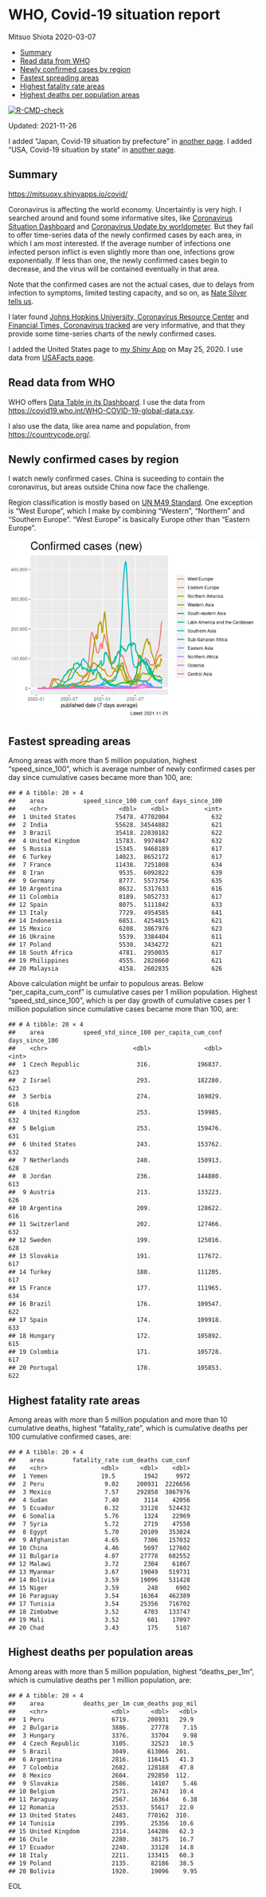 WHO, Covid-19 situation report
================
Mitsuo Shiota
2020-03-07

-   [Summary](#summary)
-   [Read data from WHO](#read-data-from-who)
-   [Newly confirmed cases by region](#newly-confirmed-cases-by-region)
-   [Fastest spreading areas](#fastest-spreading-areas)
-   [Highest fatality rate areas](#highest-fatality-rate-areas)
-   [Highest deaths per population
    areas](#highest-deaths-per-population-areas)

<!-- badges: start -->

[![R-CMD-check](https://github.com/mitsuoxv/covid/workflows/R-CMD-check/badge.svg)](https://github.com/mitsuoxv/covid/actions)
<!-- badges: end -->

Updated: 2021-11-26

I added “Japan, Covid-19 situation by prefecture” in [another
page](Japan.md). I added “USA, Covid-19 situation by state” in [another
page](USA.md).

## Summary

<https://mitsuoxv.shinyapps.io/covid/>

Coronavirus is affecting the world economy. Uncertaintiy is very high. I
searched around and found some informative sites, like [Coronavirus
Situation
Dashboard](https://who.maps.arcgis.com/apps/opsdashboard/index.html#/c88e37cfc43b4ed3baf977d77e4a0667)
and [Coronavirus Update by
worldometer](https://www.worldometers.info/coronavirus/). But they fail
to offer time-series data of the newly confirmed cases by each area, in
which I am most interested. If the average number of infections one
infected person inflict is even slightly more than one, infections grow
exponentially. If less than one, the newly confirmed cases begin to
decrease, and the virus will be contained eventually in that area.

Note that the confirmed cases are not the actual cases, due to delays
from infection to symptoms, limited testing capacity, and so on, as
[Nate Silver tells
us](https://fivethirtyeight.com/features/coronavirus-case-counts-are-meaningless/).

I later found [Johns Hopkins University, Coronavirus Resource
Center](https://coronavirus.jhu.edu/) and [Financial Times, Coronavirus
tracked](https://www.ft.com/content/a26fbf7e-48f8-11ea-aeb3-955839e06441)
are very informative, and that they provide some time-series charts of
the newly confirmed cases.

I added the United States page to [my Shiny
App](https://mitsuoxv.shinyapps.io/covid/) on May 25, 2020. I use data
from [USAFacts
page](https://usafacts.org/visualizations/coronavirus-covid-19-spread-map/).

## Read data from WHO

WHO offers [Data Table in its Dashboard](https://covid19.who.int/table).
I use the data from
<https://covid19.who.int/WHO-COVID-19-global-data.csv>.

I also use the data, like area name and population, from
<https://countrycode.org/>.

## Newly confirmed cases by region

I watch newly confirmed cases. China is suceeding to contain the
coronavirus, but areas outside China now face the challenge.

Region classification is mostly based on [UN M49
Standard](https://unstats.un.org/unsd/methodology/m49/). One exception
is “West Europe”, which I make by combining “Western”, “Northern” and
“Southern Europe”. “West Europe” is basically Europe other than “Eastern
Europe”.

![](README_files/figure-gfm/chart-1.png)<!-- -->

## Fastest spreading areas

Among areas with more than 5 million population, highest
“speed\_since\_100”, which is average number of newly confirmed cases
per day since cumulative cases became more than 100, are:

    ## # A tibble: 20 × 4
    ##    area           speed_since_100 cum_conf days_since_100
    ##    <chr>                    <dbl>    <dbl>          <int>
    ##  1 United States           75478. 47702004            632
    ##  2 India                   55628. 34544882            621
    ##  3 Brazil                  35418. 22030182            622
    ##  4 United Kingdom          15783.  9974847            632
    ##  5 Russia                  15345.  9468189            617
    ##  6 Turkey                  14023.  8652172            617
    ##  7 France                  11438.  7251808            634
    ##  8 Iran                     9535.  6092822            639
    ##  9 Germany                  8777.  5573756            635
    ## 10 Argentina                8632.  5317633            616
    ## 11 Colombia                 8189.  5052733            617
    ## 12 Spain                    8075.  5111842            633
    ## 13 Italy                    7729.  4954585            641
    ## 14 Indonesia                6851.  4254815            621
    ## 15 Mexico                   6208.  3867976            623
    ## 16 Ukraine                  5539.  3384404            611
    ## 17 Poland                   5530.  3434272            621
    ## 18 South Africa             4781.  2950035            617
    ## 19 Philippines              4555.  2828660            621
    ## 20 Malaysia                 4158.  2602835            626

Above calculation might be unfair to populous areas. Below
“per\_capita\_cum\_conf” is cumulative cases per 1 million population.
Highest “speed\_std\_since\_100”, which is per day growth of cumulative
cases per 1 million population since cumulative cases became more than
100, are:

    ## # A tibble: 20 × 4
    ##    area           speed_std_since_100 per_capita_cum_conf days_since_100
    ##    <chr>                        <dbl>               <dbl>          <int>
    ##  1 Czech Republic                316.             196837.            623
    ##  2 Israel                        293.             182280.            623
    ##  3 Serbia                        274.             169029.            616
    ##  4 United Kingdom                253.             159985.            632
    ##  5 Belgium                       253.             159476.            631
    ##  6 United States                 243.             153762.            632
    ##  7 Netherlands                   240.             150913.            628
    ##  8 Jordan                        236.             144880.            613
    ##  9 Austria                       213.             133223.            626
    ## 10 Argentina                     209.             128622.            616
    ## 11 Switzerland                   202.             127466.            632
    ## 12 Sweden                        199.             125016.            628
    ## 13 Slovakia                      191.             117672.            617
    ## 14 Turkey                        180.             111205.            617
    ## 15 France                        177.             111965.            634
    ## 16 Brazil                        176.             109547.            622
    ## 17 Spain                         174.             109918.            633
    ## 18 Hungary                       172.             105892.            615
    ## 19 Colombia                      171.             105728.            617
    ## 20 Portugal                      170.             105853.            622

## Highest fatality rate areas

Among areas with more than 5 million population and more than 10
cumulative deaths, highest “fatality\_rate”, which is cumulative deaths
per 100 cumulative confirmed cases, are:

    ## # A tibble: 20 × 4
    ##    area        fatality_rate cum_deaths cum_conf
    ##    <chr>               <dbl>      <dbl>    <dbl>
    ##  1 Yemen               19.5        1942     9972
    ##  2 Peru                 9.02     200931  2226656
    ##  3 Mexico               7.57     292850  3867976
    ##  4 Sudan                7.40       3114    42056
    ##  5 Ecuador              6.32      33128   524432
    ##  6 Somalia              5.76       1324    22969
    ##  7 Syria                5.72       2719    47558
    ##  8 Egypt                5.70      20109   353024
    ##  9 Afghanistan          4.65       7306   157032
    ## 10 China                4.46       5697   127602
    ## 11 Bulgaria             4.07      27778   682552
    ## 12 Malawi               3.72       2304    61867
    ## 13 Myanmar              3.67      19049   519731
    ## 14 Bolivia              3.59      19096   531428
    ## 15 Niger                3.59        248     6902
    ## 16 Paraguay             3.54      16364   462389
    ## 17 Tunisia              3.54      25356   716702
    ## 18 Zimbabwe             3.52       4703   133747
    ## 19 Mali                 3.52        601    17097
    ## 20 Chad                 3.43        175     5107

## Highest deaths per population areas

Among areas with more than 5 million population, highest
“deaths\_per\_1m”, which is cumulative deaths per 1 million population,
are:

    ## # A tibble: 20 × 4
    ##    area           deaths_per_1m cum_deaths pop_mil
    ##    <chr>                  <dbl>      <dbl>   <dbl>
    ##  1 Peru                   6719.     200931   29.9 
    ##  2 Bulgaria               3886.      27778    7.15
    ##  3 Hungary                3376.      33704    9.98
    ##  4 Czech Republic         3105.      32523   10.5 
    ##  5 Brazil                 3049.     613066  201.  
    ##  6 Argentina              2816.     116415   41.3 
    ##  7 Colombia               2682.     128188   47.8 
    ##  8 Mexico                 2604.     292850  112.  
    ##  9 Slovakia               2586.      14107    5.46
    ## 10 Belgium                2571.      26743   10.4 
    ## 11 Paraguay               2567.      16364    6.38
    ## 12 Romania                2533.      55617   22.0 
    ## 13 United States          2483.     770162  310.  
    ## 14 Tunisia                2395.      25356   10.6 
    ## 15 United Kingdom         2314.     144286   62.3 
    ## 16 Chile                  2280.      38175   16.7 
    ## 17 Ecuador                2240.      33128   14.8 
    ## 18 Italy                  2211.     133415   60.3 
    ## 19 Poland                 2135.      82186   38.5 
    ## 20 Bolivia                1920.      19096    9.95

EOL
